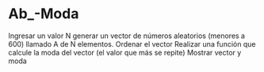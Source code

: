 # Ab_-Moda
Ingresar un valor N
generar un vector de números aleatorios (menores a 600) llamado A de N elementos.
 Ordenar el vector
Realizar una función que calcule la moda del vector (el valor que más se repite)
Mostrar vector y moda
